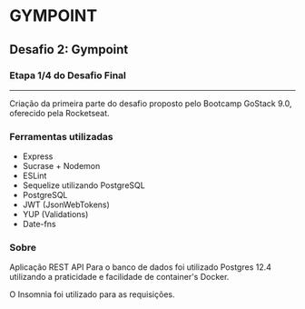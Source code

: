 # GYMPOINT
## Desafio 2: Gympoint
### Etapa 1/4 do Desafio Final
---

Criação da primeira parte do desafio proposto pelo Bootcamp GoStack 9.0, oferecido pela Rocketseat.

### Ferramentas utilizadas

* Express
* Sucrase + Nodemon
* ESLint
* Sequelize utilizando PostgreSQL
* PostgreSQL
* JWT (JsonWebTokens)
* YUP (Validations)
* Date-fns

### Sobre

Aplicação REST API
Para o banco de dados foi utilizado Postgres 12.4 utilizando a praticidade e facilidade de container's Docker.

O Insomnia foi utilizado para as requisições.
